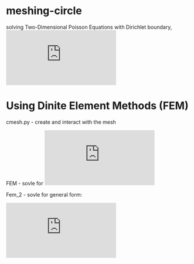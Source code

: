 # meshing-circle
solving Two-Dimensional Poisson Equations with Dirichlet boundary, ![1](https://latex.codecogs.com/gif.latex?%5COmega%20%3D%20%5C%7B%20%28x%2Cy%29%20%7Cx%5E%7B2%7D&plus;y%5E%7B2%7D%20%5Cleq%20R%5C%7D)
# Using Dinite Element Methods (FEM)

cmesh.py - create and interact with the mesh

FEM - sovle for ![2](https://latex.codecogs.com/gif.latex?-%5CDelta%20u%3D%20f)

Fem_2 - sovle for general form: 

![3](https://latex.codecogs.com/gif.latex?%5Cdpi%7B120%7D%20%5Clarge%20-%5Ba_%7B00%7D%28x%2C%20y%29%20%5Cfrac%7B%5Cpartial%5E%7B2%7D%20u%7D%7B%7B%5Cpartial%20x%7D%5E%7B2%7D%7D%20&plus;%20a_%7B01%7D%28x%2C%20y%29%20%5Cfrac%7B%5Cpartial%5E%7B2%7D%20u%7D%7B%5Cpartial%20x%20%7B%5Cpartial%20y%7D%7D%20&plus;%20a_%7B10%7D%28x%2C%20y%29%20%5Cfrac%7B%5Cpartial%5E%7B2%7D%20u%7D%7B%5Cpartial%20y%20%7B%5Cpartial%20x%7D%7D%20&plus;%20a_%7B11%7D%28x%2C%20y%29%20%5Cfrac%7B%5Cpartial%5E%7B2%7D%20u%7D%7B%7B%5Cpartial%20y%7D%5E%7B2%7D%7D%20%5D%20&plus;%20a_%7B0%7D%28x%2Cy%29.u%20%3D%20f%28x%2Cy%29)
